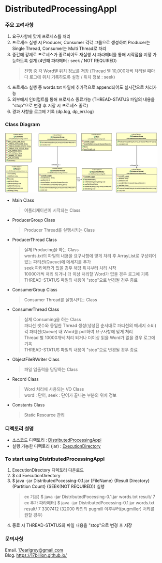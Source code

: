 # DistributedProcessingAppl

### 주요 고려사항
1) 요구사항에 맞게 프로세스를 처리
2) 프로세스 실행 시 Producer, Consumer 각각 그룹으로 생성하여 Producer는 Single Thread, Consumer는 Multi Thread로 처리
3) 중간에 강제로 프로세스가 종료되어도 재실행 시 파라메터를 통해 시작점을 지정 가능하도록 설계 (4번째 파라메터 : seek / NOT REQUIRED)
	> 진행 중 각 Word별 위치 정보를 저장 (Thread 별 10,000개씩 처리될 때마다 로그에 위치 기록하도록 설정 / 위치 정보 : seek)
4) 프로세스 실행 중 words.txt 파일에 추가적으로 append되어도 실시간으로 처리가능
5) 외부에서 인터럽트를 통해 프로세스 종료가능 (THREAD-STATUS 파일의 내용을 "stop"으로 변경 후 저장 시 프로세스 종료)
6) 경과 사항을 로그에 기록 (dp.log, dp_err.log)

### Class Diagram
![Class Diagram](https://github.com/17billion/DistributedProcessingAppl/blob/master/DistributedProcessingAppl/class_diagram.gif)
- Main Class
	> 어플리케이션이 시작되는 Class
- ProducerGroup Class
	> Producer Thread를 실행시키는 Class
- ProducerThread Class
	> 실제 Producing을 하는 Class <br>
	> words.txt의 파일의 내용을 요구사항에 맞게 처리 후 ArrayList로 구성되어 있는 파티션(Queue)에 메세지를 추가 <br>
	> seek 파라메터가 있을 경우 해당 위치부터 처리 시작  <br>
	> 10000개씩 처리 되거나 더 이상 처리할 Word가 없을 경우 로그에 기록  <br>
	> THREAD-STATUS 파일의 내용이 "stop"으로 변경될 경우 종료 <br>
- ConsumerGroup Class
	> Consumer Thread를 실행시키는 Class
- ConsumerThread Class
	> 실제 Consuming을 하는 Class  <br>
	> 파티션 갯수와 동일한 Thread 생성(생성된 순서대로 파티션의 메세지 소비)
	> 각 파티션(Queue) 내 Word를 poll하여 요구사항에 맞게 처리  <br>
	> Thread 별 10000개씩 처리 되거나 더이상 읽을 Word가 없을 경우 로그에 기록  <br>
	> THREAD-STATUS 파일의 내용이 "stop"으로 변경될 경우 종료 <br>
- ObjectFileRWriter Class 
	> 파일 입출력을 담당하는 Class
- Record Class 
	> Word 처리에 사용되는 VO Class <br>
	> word : 단어, seek : 단어가 끝나는 부분의 위치 정보
- Constants Class
	> Static Resource 관리

### 디렉토리 설명
- 소스코드 디렉토리 : <a href ='https://github.com/17billion/DistributedProcessingAppl/tree/master/DistributedProcessingAppl'>DistributedProcessingAppl</a>
- 실행 가능한 디렉토리 (jar) : <a href ='https://github.com/17billion/DistributedProcessingAppl/tree/master/ExecutionDirectory'> ExecutionDirectory </a>

### To start using DistributedProcessingAppl
1) ExecutionDirectory 디렉토리 다운로드
2) $ cd ExecutionDirectory
3) $ java -jar DistributedPocessing-0.1.jar {FileName} {Result Directory} {Partition  Count} {SEEK(NOT REQUIRED)} 실행
	> ex 기본) $ java -jar DistributedPocessing-0.1.jar words.txt result/ 7  <br>
	> ex 추가 파라메터) $ java -jar DistributedPocessing-0.1.jar words.txt result/ 7 3307412 (32000 라인의 pugmill 이후부터(pugmiller) 처리를 원할 경우)
4) 종료 시 THREAD-STATUS의 파일 내용을 "stop"으로 변경 후 저장

### 문의사항
Email. 17earlgrey@gmail.com <br>
Blog. https://17billion.github.io/
